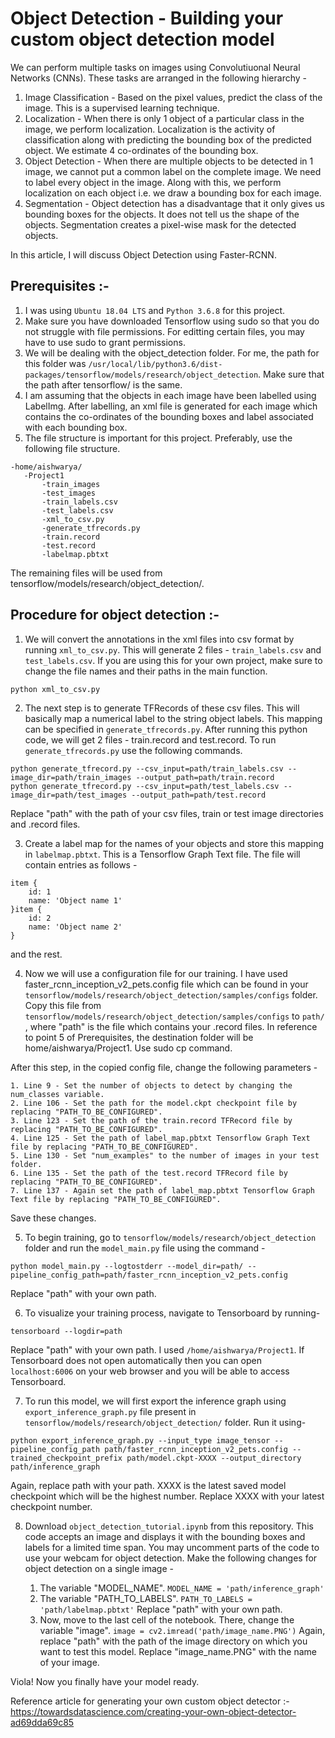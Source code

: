# Object Detection - Building your custom object detection model

We can perform multiple tasks on images using Convolutiuonal Neural Networks (CNNs). These tasks are arranged in the following hierarchy - 
1. Image Classification - Based on the pixel values, predict the class of the image. This is a supervised learning technique.
2. Localization - When there is only 1 object of a particular class in the image, we perform localization. Localization is the activity of classification along with predicting the bounding box of the predicted object. We estimate 4 co-ordinates of the bounding box.
3. Object Detection - When there are multiple objects to be detected in 1 image, we cannot put a common label on the complete image. We need to label every object in the image. Along with this, we perform localization on each object i.e. we draw a bounding box for each image.
4. Segmentation - Object detection has a disadvantage that it only gives us bounding boxes for the objects. It does not tell us the shape of the objects. Segmentation creates a pixel-wise mask for the detected objects.

In this article, I will discuss Object Detection using Faster-RCNN. 

## Prerequisites :-
1. I was using `Ubuntu 18.04 LTS` and `Python 3.6.8` for this project.
2. Make sure you have downloaded Tensorflow using sudo so that you do not struggle with file permissions. For editting certain files, you may have to use sudo to grant permissions.
3. We will be dealing with the object_detection folder. For me, the path for this folder was `/usr/local/lib/python3.6/dist-packages/tensorflow/models/research/object_detection`. Make sure that the path after tensorflow/ is the same.
4. I am assuming that the objects in each image have been labelled using LabelImg. After labelling, an xml file is generated for each image which contains the co-ordinates of the bounding boxes and label associated with each bounding box. 
5. The file structure is important for this project. Preferably, use the following file structure.
```
-home/aishwarya/
   -Project1
       -train_images
       -test_images
       -train_labels.csv
       -test_labels.csv
       -xml_to_csv.py
       -generate_tfrecords.py
       -train.record
       -test.record
       -labelmap.pbtxt
```
The remaining files will be used from tensorflow/models/research/object_detection/.

## Procedure for object detection :-

1. We will convert the annotations in the xml files into csv format by running `xml_to_csv.py`. This will generate 2 files - `train_labels.csv` and `test_labels.csv`.
If you are using this for your own project, make sure to change the file names and their paths in the main function.
```
python xml_to_csv.py
```

2. The next step is to generate TFRecords of these csv files. This will basically map a numerical label to the string object labels. This mapping can be specified in `generate_tfrecords.py`. After running this python code, we will get 2 files - train.record and test.record. To run `generate_tfrecords.py` use the following commands.
```
python generate_tfrecord.py --csv_input=path/train_labels.csv --image_dir=path/train_images --output_path=path/train.record
python generate_tfrecord.py --csv_input=path/test_labels.csv --image_dir=path/test_images --output_path=path/test.record
```
Replace "path" with the path of your csv files, train or test image directories and .record files. 

3. Create a label map for the names of your objects and store this mapping in `labelmap.pbtxt`. This is a  Tensorflow Graph Text file. The file will contain entries as follows -
```
item {
    id: 1
    name: 'Object name 1'
}item {
    id: 2
    name: 'Object name 2'
}
```
and the rest.

4. Now we will use a configuration file for our training. I have used faster_rcnn_inception_v2_pets.config file which can be found in your `tensorflow/models/research/object_detection/samples/configs` folder. Copy this file from `tensorflow/models/research/object_detection/samples/configs` to `path/` , where "path" is the file which contains your .record files. In reference to point 5 of Prerequisites, the destination folder will be home/aishwarya/Project1. Use sudo cp command.

After this step, in the copied config file, change the following parameters -

	1. Line 9 - Set the number of objects to detect by changing the num_classes variable.
	2. Line 106 - Set the path for the model.ckpt checkpoint file by replacing "PATH_TO_BE_CONFIGURED".
	3. Line 123 - Set the path of the train.record TFRecord file by replacing "PATH_TO_BE_CONFIGURED".
	4. Line 125 - Set the path of label_map.pbtxt Tensorflow Graph Text file by replacing "PATH_TO_BE_CONFIGURED".
	5. Line 130 - Set "num_examples" to the number of images in your test folder.
	6. Line 135 - Set the path of the test.record TFRecord file by replacing "PATH_TO_BE_CONFIGURED".
	7. Line 137 - Again set the path of label_map.pbtxt Tensorflow Graph Text file by replacing "PATH_TO_BE_CONFIGURED".
	
Save these changes.

5. To begin training, go to `tensorflow/models/research/object_detection` folder and run the `model_main.py` file using the command -
```
python model_main.py --logtostderr --model_dir=path/ --pipeline_config_path=path/faster_rcnn_inception_v2_pets.config
```
Replace "path" with your own path.

6. To visualize your training process, navigate to Tensorboard by running-
```
tensorboard --logdir=path
```
Replace "path" with your own path. I used `/home/aishwarya/Project1`. If Tensorboard does not open automatically then you can open `localhost:6006` on your web browser and you will be able to access Tensorboard.

7. To run this model, we will first export the inference graph using `export_inference_graph.py` file present in `tensorflow/models/research/object_detection/` folder. Run it using-
```
python export_inference_graph.py --input_type image_tensor --pipeline_config_path path/faster_rcnn_inception_v2_pets.config --trained_checkpoint_prefix path/model.ckpt-XXXX --output_directory path/inference_graph
```
Again, replace path with your path. XXXX is the latest saved model checkpoint which will be the highest number. Replace XXXX with your latest checkpoint number.  

8. Download `object_detection_tutorial.ipynb` from this repository. This code accepts an image and displays it with the bounding boxes and labels for a limited time span. You may uncomment parts of the code to use your webcam for object detection. Make the following changes for object detection on a single image -

	1. The variable "MODEL_NAME".
	`MODEL_NAME = 'path/inference_graph'`	
	2. The variable "PATH_TO_LABELS".
	`PATH_TO_LABELS = 'path/labelmap.pbtxt'`
	Replace "path" with your own path.
	3. Now, move to the last cell of the notebook. There, change the variable "image".
	`image = cv2.imread('path/image_name.PNG')`
	Again, replace "path" with the path of the image directory on which you want to test this model. Replace "image_name.PNG" with the name of your image.
	
Viola! Now you finally have your model ready.


Reference article for generating your own custom object detector :- https://towardsdatascience.com/creating-your-own-object-detector-ad69dda69c85
